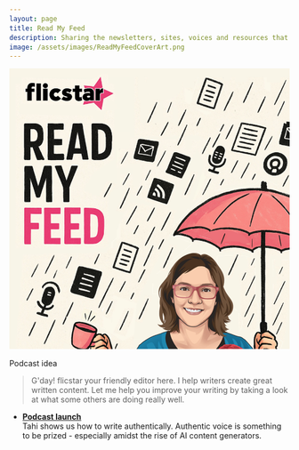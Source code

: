 ```yaml
---
layout: page
title: Read My Feed
description: Sharing the newsletters, sites, voices and resources that are worth a follow for tech writers and editors. Influence your algorithm.
image: /assets/images/ReadMyFeedCoverArt.png
---
```


![Read my feed cover art](/assets/images/ReadMyFeedCoverArt.png?w=50)

Podcast idea


> G'day! flicstar your friendly editor here. I help writers create great written content. Let me help you improve your writing by taking a look at what some others are doing really well.



- **[Podcast launch](https://flicstar.com/blogstar-tahi)**   
   Tahi shows us how to write authentically. Authentic voice is something to be prized - especially amidst the rise of AI content generators.
